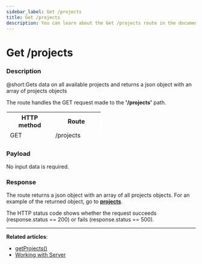 ```yaml
---
sidebar_label: Get /projects
title: Get /projects
description: You can learn about the Get /projects route in the documentation of the DHTMLX JavaScript To Do List library. Browse developer guides and API reference, try out code examples and live demos, and download a free 30-day evaluation version of DHTMLX To Do List.
---
```


# Get /projects

### Description

@short:Gets data on all available projects and returns a json object with an array of projects objects

The route handles the GET request made to the **'/projects'** path.

<table style="border: 1px solid white; border-collapse: collapse; width:50%">
<thead style="border: 1px solid white; border-collapse: collapse;">
<th style="width:25%">HTTP method</th>
<th style="width:25%">Route</th>
</thead>
<tbody style="border: 1px solid white; border-collapse: collapse">
<tr>
<td>GET</td>
<td>/projects</td>
</tr>
</tbody>
</table>


### Payload

No input data is required.


### Response

The route returns a json object with an array of all projects objects. 
For an example of the returned object, go to [**projects**](api/configs/projects_config.md).

The HTTP status code shows whether the request succeeds (response.status == 200) or fails (response.status == 500).

---

**Related articles**: 

- [getProjects()](api/rest_api/methods/getprojects_method.md)
- [Working with Server](guides/working_with_server.md)